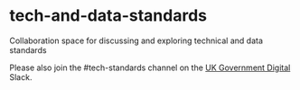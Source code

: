 # tech-and-data-standards
Collaboration space for discussing and exploring technical and data standards

Please also join the #tech-standards channel on the [UK Government Digital](http://ukgovernmentdigital.slack.com) Slack. 

